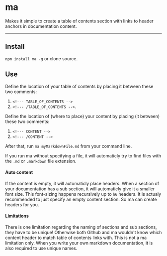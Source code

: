 # ma

Makes it simple to create a table of contents section with links to header anchors in documentation content.

---

## Install

`npm install ma -g` or clone source.

## Use

Define the location of your table of contents by placing it between these two comments: 

1. `<!--- TABLE_OF_CONTENTS -->`
2. `<!--- /TABLE_OF_CONTENTS -->`.

Define the location of (where to place) your content by placing (it between) these two comments: 

1. `<!--- CONTENT -->`
2. `<!--- /CONTENT -->`

After that, run `ma myMarkdownFile.md` from your command line.

If you run ma without specifying a file, it will automaticly try to find files with the `.md` or `.markdown` file extension.

#### Auto content
If the content is empty, it will automaticly place headers. When a section of your documentation has a sub section, it will automaticly give it a smaller font size. This font-sizing happens recursively up to `h6` headers. It is actualy recommended to just specify an empty content section. So ma can create headers for you.

#### Limitations
There is one limitation regarding the naming of sections and sub sections, they have to be unique! Otherwise both Github and ma wouldn't know which content header to match table of contents links with. This is not a ma limitation only. When you write your own markdown documentation, it is also required to use unique names.